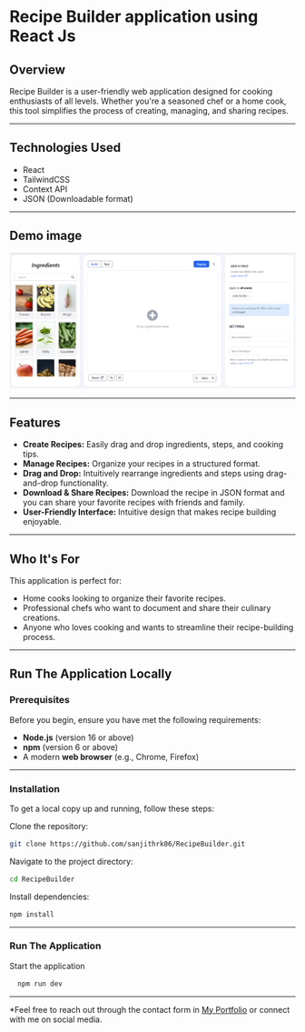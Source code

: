 
# Recipe Builder application using React Js

## Overview
Recipe Builder is a user-friendly web application designed for cooking enthusiasts of all levels. Whether you're a seasoned chef or a home cook, this tool simplifies the process of creating, managing, and sharing recipes.

---
## Technologies Used

- React
- TailwindCSS
- Context API
- JSON (Downloadable format)

---
## Demo image
<img src='./src//assets/demo.png' alt='Applicaiton Demo'>

---
## Features

- **Create Recipes:** Easily drag and drop ingredients, steps, and cooking tips.
- **Manage Recipes:** Organize your recipes in a structured format.
- **Drag and Drop:** Intuitively rearrange ingredients and steps using drag-and-drop functionality.
- **Download & Share Recipes:** Download the recipe in JSON format and you can share your favorite recipes with friends and family.
- **User-Friendly Interface:** Intuitive design that makes recipe building enjoyable.

---
## Who It's For

This application is perfect for:
- Home cooks looking to organize their favorite recipes.
- Professional chefs who want to document and share their culinary creations.
- Anyone who loves cooking and wants to streamline their recipe-building process.

---
## Run The Application Locally

### Prerequisites

Before you begin, ensure you have met the following requirements:
- **Node.js** (version 16 or above)
- **npm** (version 6 or above)
- A modern **web browser** (e.g., Chrome, Firefox)

---
### Installation

To get a local copy up and running, follow these steps:

Clone the repository:
```bash
git clone https://github.com/sanjithrk06/RecipeBuilder.git
```

Navigate to the project directory:
```bash
cd RecipeBuilder
```

Install dependencies:
```bash
npm install
```
    
---
### Run The Application

Start the application

```bash
  npm run dev
```

---
*Feel free to reach out through the contact form in [My Portfolio](https://sanjith-portfolio.netlify.app/) or connect with me on social media.